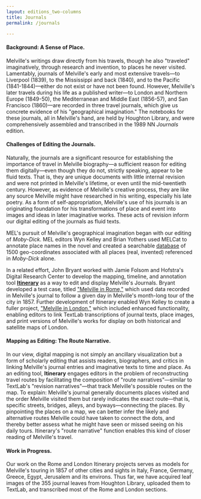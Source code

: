 ```yaml
---
layout: editions_two-columns
title: Journals
permalink: /journals

---
```


#### Background: A Sense of Place.

Melville's writings draw directly from his travels, though he also
"traveled" imaginatively, through research and invention, to places he
never visited. Lamentably, journals of Melville's early and most
extensive travels—to Liverpool (1839), to the Mississippi and back
(1840), and to the Pacific (1841-1844)—either do not exist or have not
been found. However, Melville's later travels during his life as a
published writer—to London and Northern Europe (1849-50), the
Mediterranean and Middle East (1856-57), and San Francisco (1860)—are
recorded in three travel journals, which give us concrete evidence of
his "geographical imagination." The notebooks for these journals, all in
Melville's hand, are held by Houghton Library, and were comprehensively
assembled and transcribed in the 1989 NN *Journals* edition.

#### Challenges of Editing the Journals.

Naturally, the journals are a significant resource for establishing the
importance of travel in Melville biography—a sufficient reason for
editing them digitally—even though they do not, strictly speaking,
appear to be fluid texts. That is, they are unique documents with little
internal revision and were not printed in Melville's lifetime, or even
until the mid-twentieth century. However, as evidence of Melville's
creative process, they are like any source Melville might have
researched in his writing, especially his late poetry. As a form of
self-appropriation, Melville's use of his journals is an originating
foundation for his transformations of place and event into images and
ideas in later imaginative works. These acts of revision inform our
digital editing of the journals as fluid texts.

MEL's pursuit of Melville's geographical imagination began with our
editing of *Moby-Dick*. MEL editors Wyn Kelley and Brian Yothers used
MELCat to annotate place names in the novel and created a searchable
[database](./pdf/mel_travel_grid.pdf/) of 1500 geo-coordinates associated with all places (real,
invented) referenced in *Moby-Dick* alone.

In a related effort, John Bryant worked with Jamie Folsom and Hofstra's
Digital Research Center to develop the mapping, timeline, and annotation
tool [**Itinerary**](http://hofstra.github.io/itinerary/videos/) as a way to edit and display Melville's
Journals. Bryant developed a test case, titled ["Melville in Rome,"](http://hofstra.github.io/itinerary/melville-in-rome/) which used data recorded in Melville's journal to follow a given
day in Melville's month-long tour of the city in 1857. Further
development of Itinerary enabled Wyn Kelley to create a fuller project,
["Melville in London,"](hofstra.github.io/itinerary/melville-in-london/.)
which included enhanced functionality, enabling editors to link TextLab
transcriptions of journal texts, place images, and print versions of
Melville's works for display on both historical and satellite maps of
London.

#### Mapping as Editing: The Route Narrative.

In our view, digital mapping is not simply an ancillary visualization
but a form of scholarly editing that assists readers, biographers, and
critics in linking Melville's journal entries and imaginative texts to
time and place. As an editing tool, **Itinerary** engages editors in the
problem of reconstructing travel routes by facilitating the composition
of "route narratives"—similar to TextLab's "revision
narratives"—that track Melville's possible routes on the map. To
explain: Melville's journal generally documents places visited and the
order Melville visited them but rarely indicates the exact route—that
is, specific streets, bridges, alleys, and byways—connecting the
places. By pinpointing the places on a map, we can better infer the
likely and alternative routes Melville could have taken to connect the
dots, and thereby better assess what he might have seen or missed seeing
on his daily tours. Itinerary's "route narrative" function enables this
kind of closer reading of Melville's travel.

#### Work in Progress.

Our work on the Rome and London Itinerary projects serves as models for
Melville's touring in 1857 of other cities and sights in Italy, France,
Germany, Greece, Egypt, Jerusalem and its environs. Thus far, we have
acquired leaf images of the 355 journal leaves from Houghton Library,
uploaded them to TextLab, and transcribed most of the Rome and London
sections.

